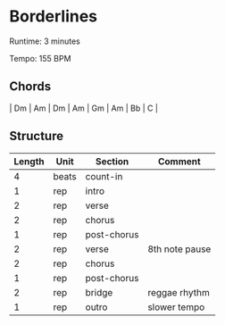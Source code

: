 Borderlines
===========

Runtime: 3 minutes

Tempo: 155 BPM

Chords
------

| Dm | Am | Dm | Am | Gm | Am | Bb | C |

Structure
---------

| Length | Unit  | Section      | Comment           |
|--------|-------|--------------|-------------------|
| 4      | beats | count-in     |                   |
| 1      | rep   | intro        |                   |
| 2      | rep   | verse        |                   |
| 2      | rep   | chorus       |                   |
| 1      | rep   | post-chorus  |                   |
| 2      | rep   | verse        | 8th note pause    |
| 2      | rep   | chorus       |                   |
| 1      | rep   | post-chorus  |                   |
| 2      | rep   | bridge       | reggae rhythm     |
| 1      | rep   | outro        | slower tempo      |
